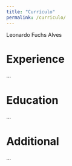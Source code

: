 ```yaml
---
title: "Currículo"
permalink: /curriculo/
---
```


Leonardo Fuchs Alves

# Experience

...


# Education

...

# Additional

...

